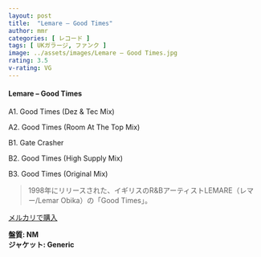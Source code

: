 ```yaml
---
layout: post
title:  "Lemare – Good Times"
author: mmr
categories: [ レコード ]
tags: [ UKガラージ, ファンク ]
image: ../assets/images/Lemare – Good Times.jpg
rating: 3.5
v-rating: VG
---
```


#### Lemare – Good Times

A1. Good Times (Dez & Tec Mix)

A2. Good Times (Room At The Top Mix)

B1. Gate Crasher

B2. Good Times (High Supply Mix)

B3. Good Times (Original Mix)

> 1998年にリリースされた、イギリスのR&BアーティストLEMARE（レマー/Lemar Obika）の「Good Times」。

[メルカリで購入](https://jp.mercari.com/item/m23326942990)

<div class="mt-4 mb-4 d-flex align-items-center">
<strong class="mr-1">盤質: NM</strong>
</div>
<div class="mt-4 mb-4 d-flex align-items-center">
<strong class="mr-1">ジャケット: Generic</strong>
</div>
